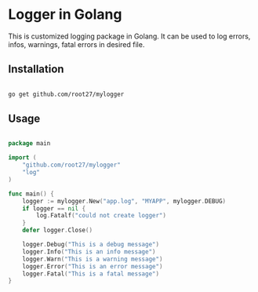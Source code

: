 # Logger in Golang

This is customized logging package in Golang. It can be used to log errors, infos, warnings, fatal errors in desired file. 


## Installation

```bash

go get github.com/root27/mylogger

```

## Usage

```go

package main

import (
    "github.com/root27/mylogger"
    "log"
)

func main() {
    logger := mylogger.New("app.log", "MYAPP", mylogger.DEBUG)
    if logger == nil {
        log.Fatalf("could not create logger")
    }
    defer logger.Close()

    logger.Debug("This is a debug message")
    logger.Info("This is an info message")
    logger.Warn("This is a warning message")
    logger.Error("This is an error message")
    logger.Fatal("This is a fatal message")
}

```
